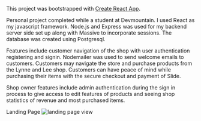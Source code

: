 This project was bootstrapped with [Create React App](https://github.com/facebook/create-react-app).

Personal project completed while a student at Devmountain.  I used React as my javascript framework.  Node.js and Express was used for my backend server side set up along with Massive to incorporate sessions.  The database was created using Postgresql.  

Features include customer navigation of the shop with user authentication registering and signin.  Nodemailer was used to send welcome emails to customers.  Customers may navigate the store and purchase products from the Lynne and Lee shop.  Customers can have peace of mind while purchasing their items with the secure checkout and payment of Slide.

Shop owner features include admin authentication during the sign in process to give access to edit features of products and seeing shop statistics of revenue and most purchased items.


Landing Page
<img src='https://user-images.githubusercontent.com/52367677/89912221-8a0ba480-dbaf-11ea-8064-1f02d5d46df6.png' alt='landing page view'/>



